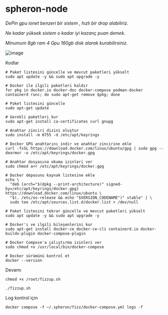 # spheron-node

*DePin gpu ionet benzeri bir sistem , hızlı bir drop alabiliriz.*

*Ne kadar yüksek sistem o kadar iyi kazanç puan demek.*

*Minumum 8gb ram 4 Gpu 160gb disk alarak kurabilirsiniz.*

![image](https://github.com/user-attachments/assets/e965545f-cd74-4f74-ab78-c425cb260c23)


Kodlar

```
# Paket listesini güncelle ve mevcut paketleri yükselt
sudo apt update -y && sudo apt upgrade -y

# Docker ile ilgili paketleri kaldır
for pkg in docker.io docker-doc docker-compose podman-docker containerd runc; do sudo apt-get remove $pkg; done

# Paket listesini güncelle
sudo apt-get update

# Gerekli paketleri kur
sudo apt-get install ca-certificates curl gnupg

# Anahtar zinciri dizini oluştur
sudo install -m 0755 -d /etc/apt/keyrings

# Docker GPG anahtarını indir ve anahtar zincirine ekle
curl -fsSL https://download.docker.com/linux/ubuntu/gpg | sudo gpg --dearmor -o /etc/apt/keyrings/docker.gpg

# Anahtar dosyasına okuma izinleri ver
sudo chmod a+r /etc/apt/keyrings/docker.gpg

# Docker deposunu kaynak listesine ekle
echo \
  "deb [arch="$(dpkg --print-architecture)" signed-by=/etc/apt/keyrings/docker.gpg] https://download.docker.com/linux/ubuntu \
  "$(. /etc/os-release && echo "$VERSION_CODENAME")" stable" | \
  sudo tee /etc/apt/sources.list.d/docker.list > /dev/null

# Paket listesini tekrar güncelle ve mevcut paketleri yükselt
sudo apt update -y && sudo apt upgrade -y

# Docker'ı ve ilgili bileşenlerini kur
sudo apt-get install docker-ce docker-ce-cli containerd.io docker-buildx-plugin docker-compose-plugin

# Docker Compose'a çalıştırma izinleri ver
sudo chmod +x /usr/local/bin/docker-compose

# Docker sürümünü kontrol et
docker --version
```

Devamı 


```
chmod +x /root/fizzup.sh

./fizzup.sh
```


Log kontrol için

```
docker compose -f ~/.spheron/fizz/docker-compose.yml logs -f

```

